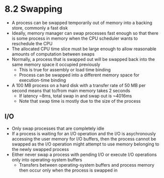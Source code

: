 # 8.2 Swapping

* A process can be swapped temporarily out of memory into a backing store, commonly a fast disk
* Ideally, memory manager can swap processes fast enough so that there is some process in memory when the CPU scheduler wants to reschedule the CPU
* The allocated CPU time slice must be large enough to allow reasonable amounts of computation between swaps
* Normally, a process that is swapped out will be swapped back into the same memory space it occupied previously
  * This is true for assembly or load time binding
  * Process can be swapped into a different memory space for execution-time binding
* A 100 MB process on a hard disk with a transfer rate of 50 MB per second means that to/from main memory takes 2 seconds
  * If latency ~8ms, total swap in and swap out is ~4016ms
  * Note that swap time is mostly due to the size of the process

## I/O

* Only swap processes that are completely idle
* If a process is waiting for an I/O operation and the I/O is asychronously accessing the user memory for I/O buffers, then the process cannot be swapped as the I/O operation might attempt to use memory belonging to the newly swapped process
* Either never swap a process with pending I/O or execute I/O operations only into operating-system buffers
  * Transfers between operating-system buffers and process memory then occur only when the process is swapped in
